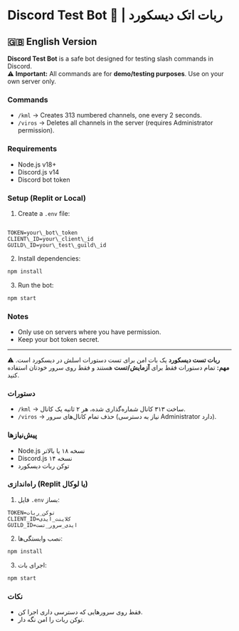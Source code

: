 

# Discord Test Bot 🤖 | ربات  اتک دیسکورد

## 🇬🇧 English Version

**Discord Test Bot** is a safe bot designed for testing slash commands in Discord.  
⚠️ **Important:** All commands are for **demo/testing purposes**. Use on your own server only.

### Commands
- `/kml` → Creates 313 numbered channels, one every 2 seconds.  
- `/viros` → Deletes all channels in the server (requires Administrator permission).

### Requirements
- Node.js v18+  
- Discord.js v14  
- Discord bot token  

### Setup (Replit or Local)
1. Create a `.env` file:
```

TOKEN=your\_bot\_token
CLIENT\_ID=your\_client\_id
GUILD\_ID=your\_test\_guild\_id

````
2. Install dependencies:
```bash
npm install
````

3. Run the bot:

```bash
npm start
```

### Notes

* Only use on servers where you have permission.
* Keep your bot token secret.

---


**ربات تست دیسکورد** یک بات امن برای تست دستورات اسلش در دیسکورد است.
⚠️ **مهم:** تمام دستورات فقط برای **آزمایش/تست** هستند و فقط روی سرور خودتان استفاده کنید.

### دستورات

* `/kml` → ساخت ۳۱۳ کانال شماره‌گذاری شده، هر ۲ ثانیه یک کانال.
* `/viros` → حذف تمام کانال‌های سرور (نیاز به دسترسی Administrator دارد).

### پیش‌نیازها

* Node.js نسخه ۱۸ یا بالاتر
* Discord.js نسخه ۱۴
* توکن ربات دیسکورد

### راه‌اندازی (Replit یا لوکال)

1. فایل `.env` بساز:

```
TOKEN=توکن_ربات
CLIENT_ID=کلاینت_ایدی
GUILD_ID=ایدی_سرور_تست
```

2. نصب وابستگی‌ها:

```bash
npm install
```

3. اجرای بات:

```bash
npm start
```

### نکات

* فقط روی سرورهایی که دسترسی داری اجرا کن.
* توکن ربات را امن نگه دار.

```
```
